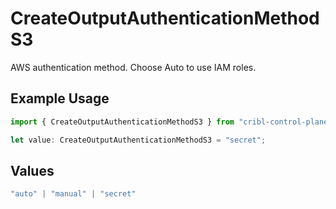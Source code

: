 # CreateOutputAuthenticationMethodS3

AWS authentication method. Choose Auto to use IAM roles.

## Example Usage

```typescript
import { CreateOutputAuthenticationMethodS3 } from "cribl-control-plane/models/operations";

let value: CreateOutputAuthenticationMethodS3 = "secret";
```

## Values

```typescript
"auto" | "manual" | "secret"
```